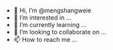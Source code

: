 - 👋 Hi, I’m @mengshangweie
- 👀 I’m interested in ...
- 🌱 I’m currently learning ...
- 💞️ I’m looking to collaborate on ...
- 📫 How to reach me ...

<!---
mengshangweie/mengshangweie is a ✨ special ✨ repository because its `README.md` (this file) appears on your GitHub profile.
You can click the Preview link to take a look at your changes.
--->
